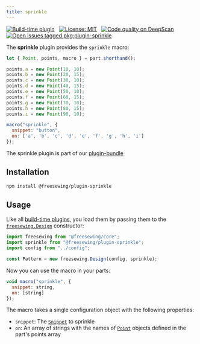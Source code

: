 ```yaml
---
title: sprinkle
---
```


[![Build-time plugin](https://img.shields.io/badge/Type-build--time-purple.svg)](/plugins)
&nbsp;
[![License: MIT](https://img.shields.io/npm/l/@freesewing/plugin-sprinkle.svg?label="License)](https://www.npmjs.com/package/@freesewing/plugin-sprinkle)
&nbsp;
[![Code quality on DeepScan](https://deepscan.io/api/teams/2114/projects/2993/branches/23256/badge/grade.svg)](https://deepscan.io/dashboard#view=project&tid=2114&pid=2993&bid=23256)
&nbsp;
[![Open issues tagged pkg:plugin-sprinkle](https://img.shields.io/github/issues/freesewing/freesewing/pkg:plugin-sprinkle.svg?label=Issues)](https://github.com/freesewing/freesewing/issues?q=is%3Aissue+is%3Aopen+label%3Apkg%3Aplugin-sprinkle)

The **sprinkle** plugin provides the `sprinkle` macro:

<Example part="plugin_sprinkle" caption="An example of the sprinkle macro" design={false} />

```js
let { Point, points, macro } = part.shorthand();

points.a = new Point(10, 10);
points.b = new Point(20, 15);
points.c = new Point(30, 10);
points.d = new Point(40, 15);
points.e = new Point(50, 10);
points.f = new Point(60, 15);
points.g = new Point(70, 10);
points.h = new Point(80, 15);
points.i = new Point(90, 10);

macro("sprinkle", {
  snippet: "button",
  on: ['a', 'b', 'c', 'd', 'e', 'f', 'g', 'h', 'i']
});
```

<Tip>

The sprinkle plugin is part of our [plugin-bundle](/plugins/bundle)

</Tip>

## Installation

```bash
npm install @freesewing/plugin-sprinkle
```

## Usage

Like all [build-time plugins](/plugins#build-time-plugins), you load them 
by passing them to the [`freesewing.Design`](/api#design) constructor:

```js
import freesewing from "@freesewing/core";
import sprinkle from "@freesewing/plugin-sprinkle";
import config from "../config";

const Pattern = new freesewing.Design(config, sprinkle);
```

Now you can use the macro in your parts:

```js
void macro("sprinkle", {
  snippet: string,
  on: [string]
});
```
The macro takes a single configuration object with the following properties:

 - `snippet`: The [`Snippet`](/api/snippet) to sprinkle
 - `on`: An array of strings with the names of [`Point`](/api/point) objects defined in the part's points array
